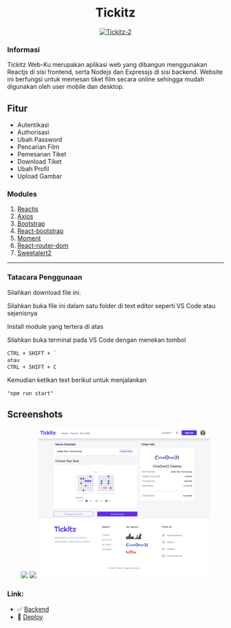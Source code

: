 <h1 align="center">Tickitz</h1>
<p align="center">
  <a href="https://tickitz-apps.netlify.app" target="_blank"><img src="https://i.ibb.co/tzSzq4x/Tickitz-2.png" alt="Tickitz-2" border="0" /></a>
</p>

### Informasi

Tickitz Web-Ku merupakan aplikasi web yang dibangun menggunakan Reactjs di sisi frontend, serta Nodejs dan Expressjs di sisi backend. Website ini berfungsi untuk memesan tiket film secara online sehingga mudah digunakan oleh user mobile dan desktop.


## Fitur
- Autentikasi
- Authorisasi
- Ubah Password
- Pencarian Film
- Pemesanan Tiket
- Download Tiket
- Ubah Profil
- Upload Gambar

### Modules

1. [Reactjs]
2. [Axios]
3. [Bootstrap]
4. [React-bootstrap]
5. [Moment]
6. [React-router-dom]
7. [Sweetalert2]


---

[Reactjs]: https://www.npmjs.com/package/react
[Axios]: https://www.npmjs.com/package/axios
[Bootstrap]: https://www.npmjs.com/package/bootstrap
[React-bootstrap]: https://www.npmjs.com/package/react-bootstrap
[Moment]: https://www.npmjs.com/package/moment
[React-router-dom]: https://www.npmjs.com/package/react-router-dom
[Sweetalert2]: https://www.npmjs.com/package/sweetalert2




### Tatacara Penggunaan

Silahkan download file ini.

Silahkan buka file ini dalam satu folder di text editor  seperti VS Code atau sejenisnya

Install module yang tertera di atas

Silahkan buka terminal pada VS Code dengan menekan tombol
```
CTRL + SHIFT + `
atau
CTRL + SHIFT + C
```
Kemudian ketikan text berikut untuk menjalankan
```
"npm run start"
```

## Screenshots

<p align="center">
  <span>
    <img width="400"  src="https://user-images.githubusercontent.com/55057008/119272765-d8b39800-bc31-11eb-9423-cc7fd61952e7.png">   
    <img width="400" src="https://user-images.githubusercontent.com/55057008/119272792-f97bed80-bc31-11eb-9ac8-0482217e6416.png">   
    <img width="400" src="https://github.com/nevalenaginda/Frontend-Tickitz-WebKu/blob/e3cca1e933b072c9edb7739b86a5a7898c1df081/display%20images/Order%20Ticket.png">   
  </span>
</p>

### Link:
- :white_check_mark: [Backend](https://github.com/nevalenaginda/Backend-Tickitz-WebKu)
- :rocket: [Deploy](https://tickitz-apps.netlify.app)


